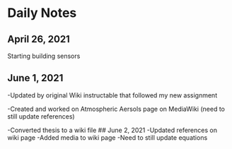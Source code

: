 # Daily Notes
## April 26, 2021
Starting building sensors
## June 1, 2021
-Updated by original Wiki instructable that followed my new assignment
<p> -Created and worked on Atmospheric Aersols page on MediaWiki (need to still update references) <p/>
-Converted thesis to a wiki file
## June 2, 2021
-Updated references on wiki page
-Added media to wiki page
-Need to still update equations
